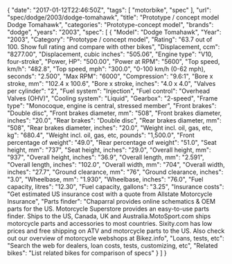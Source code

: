 {
    "date": "2017-01-12T22:46:50Z",
    "tags": [
        "motorbike",
        "spec"
    ],
    "url": "spec\/dodge\/2003\/dodge-tomahawk",
    "title": "Prototype \/ concept model Dodge Tomahawk",
    "categories": "Prototype-concept model",
    "brands": "dodge",
    "years": "2003",
    "spec": [
        {
            "Model": "Dodge Tomahawk",
            "Year": "2003",
            "Category": "Prototype \/ concept model",
            "Rating": "63.7 out of 100. Show full rating and compare with other bikes",
            "Displacement, ccm": "8277.00",
            "Displacement, cubic inches": "505.06",
            "Engine type": "V10, four-stroke",
            "Power, HP": "500.00",
            "Power at RPM": "5600",
            "Top speed, km\/h": "482.8",
            "Top speed, mph": "300.0",
            "0-100 km\/h (0-62 mph), seconds": "2.500",
            "Max RPM": "6000",
            "Compression": "9.6:1",
            "Bore x stroke, mm": "102.4 x 100.6",
            "Bore x stroke, inches": "4.0 x 4.0",
            "Valves per cylinder": "2",
            "Fuel system": "Injection",
            "Fuel control": "Overhead Valves (OHV)",
            "Cooling system": "Liquid",
            "Gearbox": "2-speed",
            "Frame type": "Monocoque, engine is central, stressed member",
            "Front brakes": "Double disc",
            "Front brakes diameter, mm": "508",
            "Front brakes diameter, inches": "20.0",
            "Rear brakes": "Double disc",
            "Rear brakes diameter, mm": "508",
            "Rear brakes diameter, inches": "20.0",
            "Weight incl. oil, gas, etc, kg": "680.4",
            "Weight incl. oil, gas, etc, pounds": "1,500.0",
            "Front percentage of weight": "49.0",
            "Rear percentage of weight": "51.0",
            "Seat height, mm": "737",
            "Seat height, inches": "29.0",
            "Overall height, mm": "937",
            "Overall height, inches": "36.9",
            "Overall length, mm": "2.591",
            "Overall length, inches": "102.0",
            "Overall width, mm": "704",
            "Overall width, inches": "27.7",
            "Ground clearance, mm": "76",
            "Ground clearance, inches": "3.0",
            "Wheelbase, mm": "1.930",
            "Wheelbase, inches": "76.0",
            "Fuel capacity, litres": "12.30",
            "Fuel capacity, gallons": "3.25",
            "Insurance costs": "Get estimated US insurance cost with a quote from Allstate Motorcycle Insurance",
            "Parts finder": "Chaparral provides online schematics & OEM parts for the US.   Motorcycle Superstore provides an easy-to-use parts finder. Ships to the US, Canada, UK and Australia.MotoSport.com ships motorcycle parts and accessories to most countries.    Sixity.com has low prices and free shipping on ATV and motorcycle parts to the US. Also check out our overview of motorcycle webshops at Bikez.info",
            "Loans, tests, etc": "Search the web for dealers, loan costs, tests, customizing, etc",
            "Related bikes": "List related bikes for comparison of specs"
        }
    ]
}